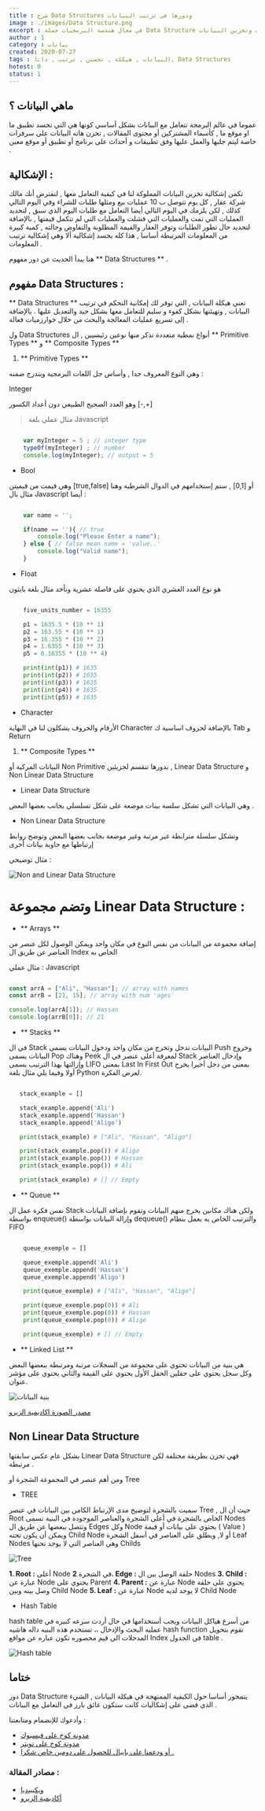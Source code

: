 ```yaml
---
title : شرح Data Structures ودورها في ترتيب البيانات
image : ./images/Data Structure.png
excerpt : في مجال هندسة البرمجيات جملة Data Structure تعني بنية أو هيكل البيانات والتي تتيح لك ترتيب وتخزين البيانات
author : 1
category : بيانات
created: 2020-07-27
tags : البيانات , هيكلة , تحسين , ترتيب , داتا, Data Structures
hotest: 0
status: 1
---
```

## ماهي البيانات ؟

عموما في عالم البرمجة تتعامل مع البيانات بشكل أساسي كونها هي التي تجسد تطبيق ما او موقع ما , كأسماء المشتركين أو محتوى المقالات , تخزن هاته البيانات على سرفرات خاصة ليتم جلبها والعمل عليها وفق تطبيقات و أحداث على برنامج أو تطبيق أو موقع معين .

## الإشكالية : 

تكمن إشكالية تخزين البيانات المملوكة لنا في كيفية التعامل معها , لنفترض أنك مالك شركة عقار , كل يوم تتوصل ب 10 عمليات بيع ومثلها طلبات للشراء وفي اليوم التالي كذلك , لكن يلزمك في اليوم التالي أيضا التعامل مع طلبات اليوم الذي سبق , لتحديد العمليات التي تمت والعمليات التي فشلت والعمليات التي لم تتكمل قيمتها , بالإضافة لتحديد حال تطور الطلبات وتوفر العقار والقيمة المطلوبة والتفاوض وحالته , كمية كبيرة من المعلومات المرتبطة أساسا , هذا كله يجسد إشكالية ألا وهي إشكالية ترتيب المعلومات .

هنا يبدأ الحديث عن دور مفهوم ** Data Structures ** .

## مفهوم Data Structures :

** Data Structures ** تعني هيكلة البيانات , التي توفر لك إمكانية التحكم في ترتيب البيانات , وتهيئتها بشكل كفوء و سليم للتعامل معها بشكل جيد والتعديل عليها . بالإضافة إلى تسريع عمليات المعالجة والبحث من خلال خوارزميات فعالة .

ول Data Structures أنواع نمطية متعددة نذكر منها نوعين رئيسيين , ال ** Primitive Types ** و ** Composite Types **

1. ** Primitive Types **

وهي النوع المعروف جدا , وأساس جل اللغات البرمجية ويندرج ضمنه : 

   Integer 

وهو العدد الصحيح الطبيعي دون أعداد الكسور [-,+]

> مثال عملي بلغة Javascript

``` javascript

    var myInteger = 5 ; // integer type
    typeOf(myInteger) ; // number 
    console.log(myInteger); // output = 5


```

-  Bool

وهي قيمت من قيميتن [true,false] أو [0,1] , ستم إستخدامهم في الدوال الشرطية وهنا مثال بال Javascript أيضا :

``` javascript

    var name = '';

    if(name == ''){ // true
        console.log("Please Enter a name");
    } else { // false mean name = 'value..'
        console.log("Valid name");
    }   


```

-  Float

هو نوع العدد العشري الذي يحتوي على فاصلة عشرية ونأخد مثال بلغة بايثون 

``` python 

    five_units_number = 16355

    p1 = 1635.5 * (10 ** 1)
    p2 = 163.55 * (10 ** 1)
    p3 = 16.355 * (10 ** 2)
    p4 = 1.6355 * (10 ** 3)
    p5 = 0.16355 * (10 ** 4)

    print(int(p1)) # 1635
    print(int(p2)) # 1635
    print(int(p3)) # 1635
    print(int(p4)) # 1635
    print(int(p5)) # 1635

```

-  Character

الأرقام والحروف يشكلون لنا في النهاية  Character بالإضافة لحروف اساسية ك Tab و Return 

1. ** Composite Types **

البيانات المركية أو Non Primitive بدورها تنقسم لجزيئين , Linear Data Structure و Non Linear Data Structure 

-  Linear Data Structure

وهي البيانات التي تشكل سلسة بينات موضعة على شكل تسلسلي بجانب بعضها البعض .

-  Non Linear Data Structure

وتشكل سلسلة مترابطة غير مرتبة وغير موضعة بجانب بعضها البعض وتوضح روابط إرتباطها مع حاوية بيانات أخرى 

مثال توضيحي : 

![Non and Linear Data Structure](./images/NonandLinearData.png)

# وتضم مجموعة Linear Data Structure : 

- ** Arrays **

إضافة مجموعة من البيانات من نفس النوع في مكان واحد ويمكن الوصول لكل عنصر من العناصر عن طريق ال Index الخاص به 

مثال عملي : Javascript 

``` javascript

const arrA = ["Ali", "Hassan"]; // array with names
const arrB = [21, 15]; // array with num 'ages'

console.log(arrA[1]); // Hassan
console.log(arrB[0]); // 21

```

- ** Stacks **

 في ال Stack البيانات تدخل وتخرج من مكان واحد ودخول البيانات يسمى Push وخروج البيانات يسمى Pop وهناك Peek لمعرفة أعلى عنصر في ال Stack وإدخال العناصر وإزالتها بهذا الترتيب يسمى LIFO بمعنى Last In First Out بمعنى من دخل أخيرا يخرج أولا وفيما يلي مثال بلغة Python لعرض الفكرة.

 
 ``` python

    stack_example = []

    stack_example.append('Ali')
    stack_example.append('Hassan')
    stack_example.append('Aligo')

    print(stack_example) # ["Ali", "Hassan", "Aligo"]

    print(stack_example.pop()) # Aligo
    print(stack_example.pop()) # Hassan
    print(stack_example.pop()) # Ali

    print(stack_example) # [] // Empty

 ```

- ** Queue **

نفس فكرة عمل ال Stack ولكن هناك مكانين يخرج منهم البيانات وتقوم بإضافة البيانات بواسطة enqueue() وإزالة البيانات بواسطة dequeue() والترتيب الخاص به يعمل بنظام FIFO

``` python

    queue_exemple = []

    queue_exemple.append('Ali')
    queue_exemple.append('Hassan')
    queue_exemple.append('Aligo')

    print(queue_exemple) # ["Ali", "Hassan", "Aligo"]

    print(queue_exemple.pop(0)) # Ali
    print(queue_exemple.pop(0)) # Hassan
    print(queue_exemple.pop(0)) # Aligo

    print(queue_exemple) # [] // Empty

```

- ** Linked List **

 هي بنية من البيانات تحتوي على مجموعة من السجلات مرتبة ومرتبطة ببعضها البعض وكل سجل يحتوي على حقلين الحقل الأول يحتوي على القيمة والثاني يحتوي على مؤشر عنوان.

 ![بنية البيانات](https://elzero.org/wp-content/uploads/2020/05/data-structure-linked-list.png)

 [مصدر الصورة اكاديمية الزيرو](https://elzero.org/everything-about-data-structure/)

## Non Linear Data Structure

بشكل عام عكس سابقتها Linear Data Structure فهي تخزن بطريقة مختلفة لكن مرتبطة .

ومن أهم عنصر في المجموعة الشجرة أو Tree 

-  TREE

سميت بالشجرة لتوضيح مدى الإرتباط الكامن بين البيانات في عنصر Tree , حيث أن ال Root الخاص بالشجرة في أعلى الشجرة والعناصر الموجودة في البنية تسمى Nodes وتتصل ببعضها عن طريق ال Edges وكل Node يحتوي على بيانات أو قيمة ( Value ) ويمكن أن يكون تحته Child Node أو لا, ويطلق على العناصر في أسفل الشجرة Leaf Nodes وهي العناصر التي لا يوجد تحتها Childs 

![Tree](https://upload.wikimedia.org/wikipedia/commons/thumb/d/d1/Sorted_binary_tree_breadth-first_traversal.svg/250px-Sorted_binary_tree_breadth-first_traversal.svg.png)

**1. Root   :**	أعلى Node في الشجرة
**2. Edge   :**	حلقة الوصل بين ال Nodes
**3. Child  :**	عبارة عن Node يحتوي على Parent
**4. Parent :**	عبارة عن Node يحتوي على حلقة وصل بينه وبين Child Node
**5. Leaf   :**	عبارة عن Node لا يوجد لديه Child Node

-  Hash Table

hash table من أسرع هياكل البيانات ويجب أستخدامها في حال أردت سرعه كبيره في عمليه البحث والإدخال ،،
تستخدم هذه البنيه داله هاشيه hash function تقوم بتحويل المدخلات الى قيم محصوره تكون عباره عن مواقع Index في الجدول table .

![Hash table](https://upload.wikimedia.org/wikipedia/commons/thumb/7/7d/Hash_table_3_1_1_0_1_0_0_SP.svg/315px-Hash_table_3_1_1_0_1_0_0_SP.svg.png)

## ختاما 

دور Data Structure يتمحور أساسا حول الكيفية الممنهجة في هيكلة البيانات , الشيء الذي قضى على إشكاليات كانت ستكون عائق بارز في التعامل مع البيانات .

وأدعوك للإنضمام ومتابعتنا :
- [مدونة كوخ على فيسبوك](https://web.facebook.com/Ko5Blog/)
- [مدونة كوخ على تويتر](https://twitter.com/Ko5Blog)
- [أو ودعمنا على بايبال للحصول على دومين خاص شكرا .](https://paypal.me/ALAHCEN?locale.x=en_US)

### مصادر المقالة :

- [ويكيبيديا](https://en.wikipedia.org/wiki/List_of_data_structures)
- [أكاديمية الزيرو](https://elzero.org/everything-about-data-structure/)




